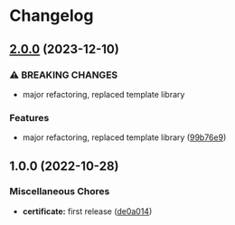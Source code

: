 # Changelog

## [2.0.0](https://github.com/ptonini/helm-charts/compare/certificate-v1.0.0...certificate-v2.0.0) (2023-12-10)


### ⚠ BREAKING CHANGES

* major refactoring, replaced template library

### Features

* major refactoring, replaced template library ([99b76e9](https://github.com/ptonini/helm-charts/commit/99b76e966a83bf0719466656816381812d0e72de))

## 1.0.0 (2022-10-28)


### Miscellaneous Chores

* **certificate:** first release ([de0a014](https://github.com/ptonini/helm-charts/commit/de0a014839f40aece78efcd1ce45ce8d5d12f172))
